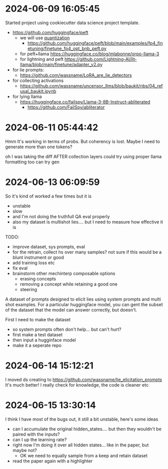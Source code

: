 # 2024-06-09 16:05:45 

Started project using cookiecutter data science project template.

- https://github.com/huggingface/peft
  - we will use [quantization](https://colab.research.google.com/drive/1DOkD_5OUjFa0r5Ik3SgywJLJtEo2qLxO?usp=sharing)
    - https://github.com/huggingface/peft/blob/main/examples/fp4_finetuning/finetune_fp4_opt_bnb_peft.py
  - for peft+llama https://huggingface.co/blog/mlabonne/orpo-llama-3
  - for lightning and peft https://github.com/Lightning-AI/lit-llama/blob/main/finetune/adapter_v2.py
- for lie prompts:
  - https://github.com/wassname/LoRA_are_lie_detectors
- for collecting activations
  - https://github.com/wassname/uncensor_llms/blob/baukit/nbs/04_refusal_baukit.ipynb
- for lying llama
  - https://huggingface.co/failspy/Llama-3-8B-Instruct-abliterated
    - https://github.com/FailSpy/abliterator


# 2024-06-11 05:44:42

Hmm It's working in terms of probs. But coherency is lost. Maybe I need to generate more than one tokens?

oh I was taking the diff AFTER collection layers
could try using proper llama formatting too
can try gen

# 2024-06-13 06:09:59

So it's kind of worked a few times but it is
- unstable
- slow
- and I'm not doing the truthfull QA eval properly
- also my dataset is multishot lies.... but I need to measure how effective it is

TODO:
- improve dataset, sys prompts, eval
- for the retrain, collect hs over many samples? not sure if this would be a blunt instrument or good
- add training loss etc
- fix eval
- brainstorm other mechinterp composable options
  - erasing concepts
  - removing a concept while retaining a good one
  - steering


A dataset of prompts designed to elicit lies using system prompts and multi shot examples.  For a particular huggingface model, you can gent the subset of the dataset that the model can answer correctly, but doesn't.

First I need to make the dataset
- so system prompts often don't help... but can't hurt?
- first make a test dataset
- then input a hugginface model
- make it a seperate repo


#  2024-06-14 15:12:21

I moved ds creating to https://github.com/wassname/lie_elicitation_prompts
It's much better! I really check for knowledge, the code is cleaner etc

# 2024-06-15 13:30:14

I think I have most of the bugs out, it still a bit unstable, here's some ideas

- can I accumulate the original hidden_states.... but then they wouldn't be paired with the inputs?
- can I up the learning rate?
- right now I'm doing it over all hidden states... like in the paper, but maybe not?
  - OK we need to equally sample from a keep and retain dataset
- read the paper again with a highlighter
